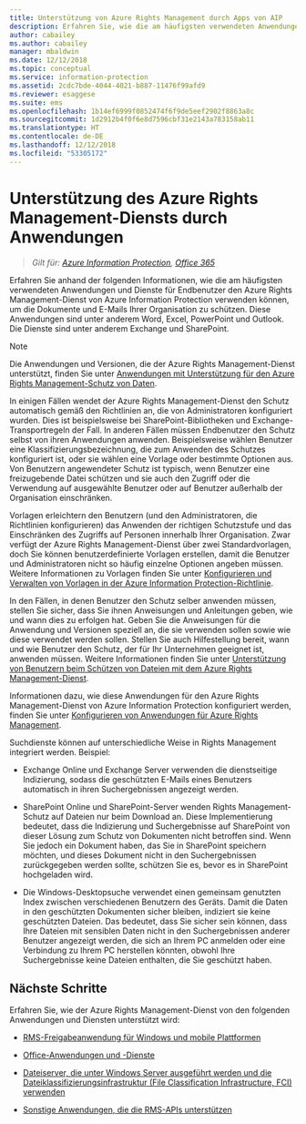 ```yaml
---
title: Unterstützung von Azure Rights Management durch Apps von AIP
description: Erfahren Sie, wie die am häufigsten verwendeten Anwendungen (z.B. Office-Anwendungen, Word, Excel, PowerPoint und Outlook) und Dienste (z.B. Exchange und SharePoint) für Endbenutzer den Azure Rights Management-Dienst von Azure Information Protection verwenden können, um die Dokumente und E-Mails Ihrer Organisation zu schützen.
author: cabailey
ms.author: cabailey
manager: mbaldwin
ms.date: 12/12/2018
ms.topic: conceptual
ms.service: information-protection
ms.assetid: 2cdc7bde-4044-4021-b887-11476f99afd9
ms.reviewer: esaggese
ms.suite: ems
ms.openlocfilehash: 1b14ef6999f0852474f6f9de5eef2902f8863a8c
ms.sourcegitcommit: 1d2912b4f0f6e8d7596cbf31e2143a783158ab11
ms.translationtype: HT
ms.contentlocale: de-DE
ms.lasthandoff: 12/12/2018
ms.locfileid: "53305172"
---
```

# <a name="how-applications-support-the-azure-rights-management-service"></a>Unterstützung des Azure Rights Management-Diensts durch Anwendungen

>*Gilt für: [Azure Information Protection](https://azure.microsoft.com/pricing/details/information-protection), [Office 365](https://download.microsoft.com/download/E/C/F/ECF42E71-4EC0-48FF-AA00-577AC14D5B5C/Azure_Information_Protection_licensing_datasheet_EN-US.pdf)*

Erfahren Sie anhand der folgenden Informationen, wie die am häufigsten verwendeten Anwendungen und Dienste für Endbenutzer den Azure Rights Management-Dienst von Azure Information Protection verwenden können, um die Dokumente und E-Mails Ihrer Organisation zu schützen. Diese Anwendungen sind unter anderem Word, Excel, PowerPoint und Outlook. Die Dienste sind unter anderem Exchange und SharePoint.

> [!NOTE]
> Die Anwendungen und Versionen, die der Azure Rights Management-Dienst unterstützt, finden Sie unter [Anwendungen mit Unterstützung für den Azure Rights Management-Schutz von Daten](./requirements-applications.md).

In einigen Fällen wendet der Azure Rights Management-Dienst den Schutz automatisch gemäß den Richtlinien an, die von Administratoren konfiguriert wurden. Dies ist beispielsweise bei SharePoint-Bibliotheken und Exchange-Transportregeln der Fall. In anderen Fällen müssen Endbenutzer den Schutz selbst von ihren Anwendungen anwenden. Beispielsweise wählen Benutzer eine Klassifizierungsbezeichnung, die zum Anwenden des Schutzes konfiguriert ist, oder sie wählen eine Vorlage oder bestimmte Optionen aus. Von Benutzern angewendeter Schutz ist typisch, wenn Benutzer eine freizugebende Datei schützen und sie auch den Zugriff oder die Verwendung auf ausgewählte Benutzer oder auf Benutzer außerhalb der Organisation einschränken.

Vorlagen erleichtern den Benutzern (und den Administratoren, die Richtlinien konfigurieren) das Anwenden der richtigen Schutzstufe und das Einschränken des Zugriffs auf Personen innerhalb Ihrer Organisation. Zwar verfügt der Azure Rights Management-Dienst über zwei Standardvorlagen, doch Sie können benutzerdefinierte Vorlagen erstellen, damit die Benutzer und Administratoren nicht so häufig einzelne Optionen angeben müssen. Weitere Informationen zu Vorlagen finden Sie unter [Konfigurieren und Verwalten von Vorlagen in der Azure Information Protection-Richtlinie](configure-policy-templates.md).

In den Fällen, in denen Benutzer den Schutz selber anwenden müssen, stellen Sie sicher, dass Sie ihnen Anweisungen und Anleitungen geben, wie und wann dies zu erfolgen hat. Geben Sie die Anweisungen für die Anwendung und Versionen speziell an, die sie verwenden sollen sowie wie diese verwendet werden sollen. Stellen Sie auch Hilfestellung bereit, wann und wie Benutzer den Schutz, der für Ihr Unternehmen geeignet ist, anwenden müssen. Weitere Informationen finden Sie unter [Unterstützung von Benutzern beim Schützen von Dateien mit dem Azure Rights Management-Dienst](help-users.md).

Informationen dazu, wie diese Anwendungen für den Azure Rights Management-Dienst von Azure Information Protection konfiguriert werden, finden Sie unter [Konfigurieren von Anwendungen für Azure Rights Management](configure-applications.md).

Suchdienste können auf unterschiedliche Weise in Rights Management integriert werden. Beispiel: 

- Exchange Online und Exchange Server verwenden die dienstseitige Indizierung, sodass die geschützten E-Mails eines Benutzers automatisch in ihren Suchergebnissen angezeigt werden. 

- SharePoint Online und SharePoint-Server wenden Rights Management-Schutz auf Dateien nur beim Download an. Diese Implementierung bedeutet, dass die Indizierung und Suchergebnisse auf SharePoint von dieser Lösung zum Schutz von Dokumenten nicht betroffen sind. Wenn Sie jedoch ein Dokument haben, das Sie in SharePoint speichern möchten, und dieses Dokument nicht in den Suchergebnissen zurückgegeben werden sollte, schützen Sie es, bevor es in SharePoint hochgeladen wird.

- Die Windows-Desktopsuche verwendet einen gemeinsam genutzten Index zwischen verschiedenen Benutzern des Geräts. Damit die Daten in den geschützten Dokumenten sicher bleiben, indiziert sie keine geschützten Dateien. Das bedeutet, dass Sie sicher sein können, dass Ihre Dateien mit sensiblen Daten nicht in den Suchergebnissen anderer Benutzer angezeigt werden, die sich an Ihrem PC anmelden oder eine Verbindung zu Ihrem PC herstellen könnten, obwohl Ihre Suchergebnisse keine Dateien enthalten, die Sie geschützt haben. 

## <a name="next-steps"></a>Nächste Schritte

Erfahren Sie, wie der Azure Rights Management-Dienst von den folgenden Anwendungen und Diensten unterstützt wird:

-   [RMS-Freigabeanwendung für Windows und mobile Plattformen](sharing-app-support.md)

-   [Office-Anwendungen und -Dienste](office-apps-services-support.md)

-   [Dateiserver, die unter Windows Server ausgeführt werden und die Dateiklassifizierungsinfrastruktur (File Classification Infrastructure, FCI) verwenden](file-server-support.md)

-   [Sonstige Anwendungen, die die RMS-APIs unterstützen](api-support.md)

